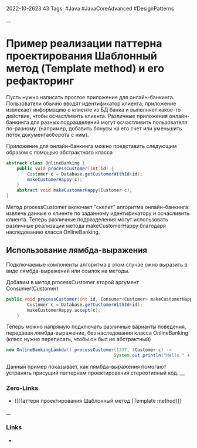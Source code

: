 2022-10-2623:43
Tags: #Java #JavaCoreAdvanced #DesignPatterns 

__
# Пример реализации паттерна проектирования Шаблонный метод (Template method) и его рефакторинг

Пусть нужно написать простое приложение для онлайн-банкинга. Пользователи обычно вводят идентификатор клиента; приложение извлекает информацию о клиенте из БД банка и выполняет какое-то действие, чтобы осчастливить клиента. Различные приложения онлайн-банкинга для разных подразделений могут осчастливить пользователя по-разному. (например, добавить бонусы на его счет или уменьшить поток документаоборота с ним). 

Приложение для онлайн-банкинга можно представить следующим образом c помощью абстрактного класса
```java
abstract class OnlineBanking {
	public void processCustomer(int id) {
		Customer c = Database.getCustomerWithId(id);
		makeCustomerHappy(c);
	}
	abstract void makeCustomerHappy(Customer c);
}
```
Метод processCustomer включает "скелет" алгоритма онлайн-банкинга: извлечь данные о клиенте по заданному идентификатору и осчасливить клиента. Теперь различные подразделения могут использовать различные реализации метода makeCustomerHappy благодаря наследованию класса OnlineBanking.

## Использование лямбда-выражения
Подключаемые компоненты алгоритма в этом случае ожно выразить в виде лямбда-выражений или ссылок на методы.

Добавим в метод processCustomer второй аргумент Consumer(Customer)
```java
public void processCustomer(int id, Consumer<Customer> makeCustomerHappy {
		Customer c = Database.getCustomerWithId(id);
		makeCustomerHappy.accept(c);
	}
```
Теперь можно напрямую подключать различные варианты поведения, передавая лямбда-выражение, без наследования класса OnlineBanking (класс нужно переписать, чтобы он был не абстрактный)
```java
new OnlineBankingLambda().processCustomer(1337, (Customer c) -> 
										 System.out.println("Hello " + c.getName()));
```

Данный пример показывает, как лямбда-выражения помогают устранять присущий паттернам проектирования стереотипный код.
__
### Zero-Links
- [[Паттерн проектирования Шаблонный метод (Template method)]]

__
### Links
- 

